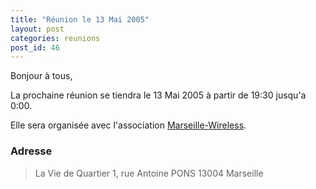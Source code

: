 ```yaml
---
title: "Réunion le 13 Mai 2005"
layout: post
categories: reunions
post_id: 46
---
```

Bonjour à tous,

La prochaine réunion se tiendra le 13 Mai 2005 à partir de 19:30 jusqu'a 0:00.

Elle sera organisée avec l'association [Marseille-Wireless](http://marseille-wireless.org/).

### Adresse ###

> La Vie de Quartier
> 1, rue Antoine PONS
> 13004 Marseille
